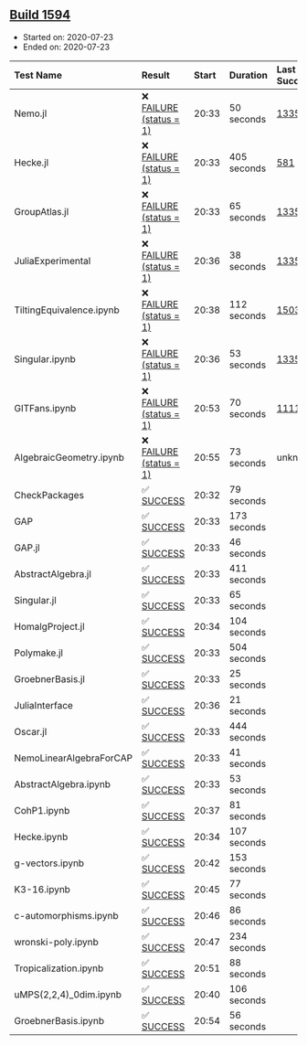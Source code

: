 ## [Build 1594](https://oscarci.mathematik.uni-kl.de/job/oscar-julia-1.4/1594/)

* Started on: 2020-07-23
* Ended on: 2020-07-23

| Test Name    | Result | Start | Duration | Last Success | First Failure |
|:-------------|:-------|:------|:---------|:-------------|:--------------|
| Nemo.jl | ❌ [FAILURE (status = 1)](https://oscarci.mathematik.uni-kl.de/job/oscar-julia-1.4/1594/artifact/logs/build-1594/Nemo.jl.log) | 20:33 | 50 seconds | [1335](https://oscarci.mathematik.uni-kl.de/job/oscar-julia-1.4/1335/) | [1336](https://oscarci.mathematik.uni-kl.de/job/oscar-julia-1.4/1336/) |
| Hecke.jl | ❌ [FAILURE (status = 1)](https://oscarci.mathematik.uni-kl.de/job/oscar-julia-1.4/1594/artifact/logs/build-1594/Hecke.jl.log) | 20:33 | 405 seconds | [581](https://oscarci.mathematik.uni-kl.de/job/oscar-julia-1.4/581/) | [582](https://oscarci.mathematik.uni-kl.de/job/oscar-julia-1.4/582/) |
| GroupAtlas.jl | ❌ [FAILURE (status = 1)](https://oscarci.mathematik.uni-kl.de/job/oscar-julia-1.4/1594/artifact/logs/build-1594/GroupAtlas.jl.log) | 20:33 | 65 seconds | [1335](https://oscarci.mathematik.uni-kl.de/job/oscar-julia-1.4/1335/) | [1336](https://oscarci.mathematik.uni-kl.de/job/oscar-julia-1.4/1336/) |
| JuliaExperimental | ❌ [FAILURE (status = 1)](https://oscarci.mathematik.uni-kl.de/job/oscar-julia-1.4/1594/artifact/logs/build-1594/JuliaExperimental.log) | 20:36 | 38 seconds | [1335](https://oscarci.mathematik.uni-kl.de/job/oscar-julia-1.4/1335/) | [1336](https://oscarci.mathematik.uni-kl.de/job/oscar-julia-1.4/1336/) |
| TiltingEquivalence.ipynb | ❌ [FAILURE (status = 1)](https://oscarci.mathematik.uni-kl.de/job/oscar-julia-1.4/1594/artifact/logs/build-1594/TiltingEquivalence.ipynb.log) | 20:38 | 112 seconds | [1503](https://oscarci.mathematik.uni-kl.de/job/oscar-julia-1.4/1503/) | [1504](https://oscarci.mathematik.uni-kl.de/job/oscar-julia-1.4/1504/) |
| Singular.ipynb | ❌ [FAILURE (status = 1)](https://oscarci.mathematik.uni-kl.de/job/oscar-julia-1.4/1594/artifact/logs/build-1594/Singular.ipynb.log) | 20:36 | 53 seconds | [1335](https://oscarci.mathematik.uni-kl.de/job/oscar-julia-1.4/1335/) | [1336](https://oscarci.mathematik.uni-kl.de/job/oscar-julia-1.4/1336/) |
| GITFans.ipynb | ❌ [FAILURE (status = 1)](https://oscarci.mathematik.uni-kl.de/job/oscar-julia-1.4/1594/artifact/logs/build-1594/GITFans.ipynb.log) | 20:53 | 70 seconds | [1111](https://oscarci.mathematik.uni-kl.de/job/oscar-julia-1.4/1111/) | [1112](https://oscarci.mathematik.uni-kl.de/job/oscar-julia-1.4/1112/) |
| AlgebraicGeometry.ipynb | ❌ [FAILURE (status = 1)](https://oscarci.mathematik.uni-kl.de/job/oscar-julia-1.4/1594/artifact/logs/build-1594/AlgebraicGeometry.ipynb.log) | 20:55 | 73 seconds | unknown | unknown |
| CheckPackages | ✅ [SUCCESS](https://oscarci.mathematik.uni-kl.de/job/oscar-julia-1.4/1594/artifact/logs/build-1594/CheckPackages.log) | 20:32 | 79 seconds |  |  |
| GAP | ✅ [SUCCESS](https://oscarci.mathematik.uni-kl.de/job/oscar-julia-1.4/1594/artifact/logs/build-1594/GAP.log) | 20:33 | 173 seconds |  |  |
| GAP.jl | ✅ [SUCCESS](https://oscarci.mathematik.uni-kl.de/job/oscar-julia-1.4/1594/artifact/logs/build-1594/GAP.jl.log) | 20:33 | 46 seconds |  |  |
| AbstractAlgebra.jl | ✅ [SUCCESS](https://oscarci.mathematik.uni-kl.de/job/oscar-julia-1.4/1594/artifact/logs/build-1594/AbstractAlgebra.jl.log) | 20:33 | 411 seconds |  |  |
| Singular.jl | ✅ [SUCCESS](https://oscarci.mathematik.uni-kl.de/job/oscar-julia-1.4/1594/artifact/logs/build-1594/Singular.jl.log) | 20:33 | 65 seconds |  |  |
| HomalgProject.jl | ✅ [SUCCESS](https://oscarci.mathematik.uni-kl.de/job/oscar-julia-1.4/1594/artifact/logs/build-1594/HomalgProject.jl.log) | 20:34 | 104 seconds |  |  |
| Polymake.jl | ✅ [SUCCESS](https://oscarci.mathematik.uni-kl.de/job/oscar-julia-1.4/1594/artifact/logs/build-1594/Polymake.jl.log) | 20:33 | 504 seconds |  |  |
| GroebnerBasis.jl | ✅ [SUCCESS](https://oscarci.mathematik.uni-kl.de/job/oscar-julia-1.4/1594/artifact/logs/build-1594/GroebnerBasis.jl.log) | 20:33 | 25 seconds |  |  |
| JuliaInterface | ✅ [SUCCESS](https://oscarci.mathematik.uni-kl.de/job/oscar-julia-1.4/1594/artifact/logs/build-1594/JuliaInterface.log) | 20:36 | 21 seconds |  |  |
| Oscar.jl | ✅ [SUCCESS](https://oscarci.mathematik.uni-kl.de/job/oscar-julia-1.4/1594/artifact/logs/build-1594/Oscar.jl.log) | 20:33 | 444 seconds |  |  |
| NemoLinearAlgebraForCAP | ✅ [SUCCESS](https://oscarci.mathematik.uni-kl.de/job/oscar-julia-1.4/1594/artifact/logs/build-1594/NemoLinearAlgebraForCAP.log) | 20:33 | 41 seconds |  |  |
| AbstractAlgebra.ipynb | ✅ [SUCCESS](https://oscarci.mathematik.uni-kl.de/job/oscar-julia-1.4/1594/artifact/logs/build-1594/AbstractAlgebra.ipynb.log) | 20:33 | 53 seconds |  |  |
| CohP1.ipynb | ✅ [SUCCESS](https://oscarci.mathematik.uni-kl.de/job/oscar-julia-1.4/1594/artifact/logs/build-1594/CohP1.ipynb.log) | 20:37 | 81 seconds |  |  |
| Hecke.ipynb | ✅ [SUCCESS](https://oscarci.mathematik.uni-kl.de/job/oscar-julia-1.4/1594/artifact/logs/build-1594/Hecke.ipynb.log) | 20:34 | 107 seconds |  |  |
| g-vectors.ipynb | ✅ [SUCCESS](https://oscarci.mathematik.uni-kl.de/job/oscar-julia-1.4/1594/artifact/logs/build-1594/g-vectors.ipynb.log) | 20:42 | 153 seconds |  |  |
| K3-16.ipynb | ✅ [SUCCESS](https://oscarci.mathematik.uni-kl.de/job/oscar-julia-1.4/1594/artifact/logs/build-1594/K3-16.ipynb.log) | 20:45 | 77 seconds |  |  |
| c-automorphisms.ipynb | ✅ [SUCCESS](https://oscarci.mathematik.uni-kl.de/job/oscar-julia-1.4/1594/artifact/logs/build-1594/c-automorphisms.ipynb.log) | 20:46 | 86 seconds |  |  |
| wronski-poly.ipynb | ✅ [SUCCESS](https://oscarci.mathematik.uni-kl.de/job/oscar-julia-1.4/1594/artifact/logs/build-1594/wronski-poly.ipynb.log) | 20:47 | 234 seconds |  |  |
| Tropicalization.ipynb | ✅ [SUCCESS](https://oscarci.mathematik.uni-kl.de/job/oscar-julia-1.4/1594/artifact/logs/build-1594/Tropicalization.ipynb.log) | 20:51 | 88 seconds |  |  |
| uMPS(2,2,4)_0dim.ipynb | ✅ [SUCCESS](https://oscarci.mathematik.uni-kl.de/job/oscar-julia-1.4/1594/artifact/logs/build-1594/uMPS-2-2-4-_0dim.ipynb.log) | 20:40 | 106 seconds |  |  |
| GroebnerBasis.ipynb | ✅ [SUCCESS](https://oscarci.mathematik.uni-kl.de/job/oscar-julia-1.4/1594/artifact/logs/build-1594/GroebnerBasis.ipynb.log) | 20:54 | 56 seconds |  |  |
